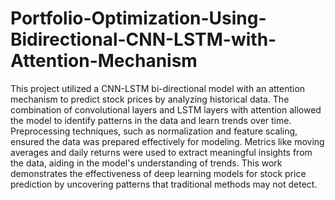 # Portfolio-Optimization-Using-Bidirectional-CNN-LSTM-with-Attention-Mechanism

This project utilized a CNN-LSTM bi-directional model with an attention mechanism to predict stock prices by analyzing historical data. The combination of convolutional layers and LSTM layers with attention allowed the model to identify patterns in the data and learn trends over time. Preprocessing techniques, such as normalization and feature scaling, ensured the data was prepared effectively for modeling. Metrics like moving averages and daily returns were used to extract meaningful insights from the data, aiding in the model's understanding of trends.
This work demonstrates the effectiveness of deep learning models for stock price prediction by uncovering patterns that traditional methods may not detect.

